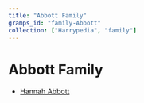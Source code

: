 ```yaml
---
title: "Abbott Family"
gramps_id: "family-Abbott"
collection: ["Harrypedia", "family"]
---
```


# Abbott Family

- [Hannah Abbott](/Harrypedia/people/Abbott/Hannah/)
